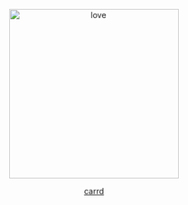 <p align="center">
<img width="300" src="https://encrypted-tbn0.gstatic.com/images?q=tbn:ANd9GcTimUzk3W0WEzHEQxTI739wnC9u9kwI0fkJcw&s" alt="love">
</p>
<p align="center">
<a href="https://damien.crd.co">carrd</a>
